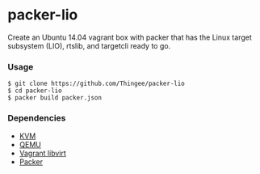 packer-lio
==========

Create an Ubuntu 14.04 vagrant box with packer that has the Linux target subsystem (LIO), rtslib, and targetcli ready to go.

### Usage
```
$ git clone https://github.com/Thingee/packer-lio
$ cd packer-lio
$ packer build packer.json
```

### Dependencies
* [KVM](http://www.linux-kvm.org/page/Main_Page)
* [QEMU](http://wiki.qemu.org/Main_Page)
* [Vagrant libvirt](https://github.com/pradels/vagrant-libvirt)
* [Packer](http://packer.i)
